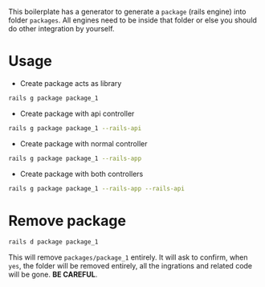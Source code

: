 This boilerplate has a generator to generate a `package` (rails engine) into folder `packages`. All engines need to be inside that folder or else you should do other integration by yourself.

# Usage

- Create package acts as library

```sh
rails g package package_1
```

- Create package with api controller

```sh
rails g package package_1 --rails-api
```

- Create package with normal controller

```sh
rails g package package_1 --rails-app
```

- Create package with both controllers

```sh
rails g package package_1 --rails-app --rails-api
```

# Remove package

```sh
rails d package package_1
```

This will remove `packages/package_1` entirely. It will ask to confirm, when `yes`, the folder will be removed entirely, all the ingrations and related code will be gone. **BE CAREFUL**.
